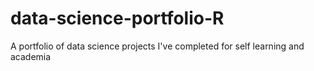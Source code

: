 # data-science-portfolio-R
A portfolio of data science projects I've completed for self learning and academia
